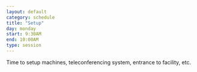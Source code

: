 ```yaml
---
layout: default
category: schedule
title: "Setup"
day: monday
start: 9:30AM
end: 10:00AM
type: session
---
```


Time to setup machines, teleconferencing system, entrance to facility, etc.
